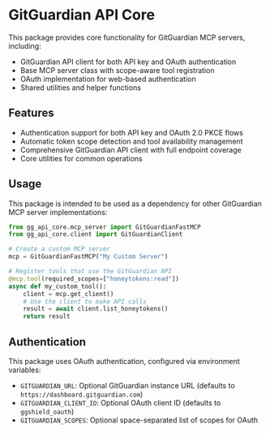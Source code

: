 # GitGuardian API Core

This package provides core functionality for GitGuardian MCP servers, including:

- GitGuardian API client for both API key and OAuth authentication
- Base MCP server class with scope-aware tool registration
- OAuth implementation for web-based authentication
- Shared utilities and helper functions

## Features

- Authentication support for both API key and OAuth 2.0 PKCE flows
- Automatic token scope detection and tool availability management
- Comprehensive GitGuardian API client with full endpoint coverage
- Core utilities for common operations

## Usage

This package is intended to be used as a dependency for other GitGuardian MCP server implementations:

```python
from gg_api_core.mcp_server import GitGuardianFastMCP
from gg_api_core.client import GitGuardianClient

# Create a custom MCP server
mcp = GitGuardianFastMCP("My Custom Server")

# Register tools that use the GitGuardian API
@mcp.tool(required_scopes=["honeytokens:read"])
async def my_custom_tool():
    client = mcp.get_client()
    # Use the client to make API calls
    result = await client.list_honeytokens()
    return result
```

## Authentication

This package uses OAuth authentication, configured via environment variables:

- `GITGUARDIAN_URL`: Optional GitGuardian instance URL (defaults to `https://dashboard.gitguardian.com`)
- `GITGUARDIAN_CLIENT_ID`: Optional OAuth client ID (defaults to `ggshield_oauth`)
- `GITGUARDIAN_SCOPES`: Optional space-separated list of scopes for OAuth

